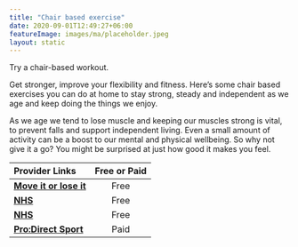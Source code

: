 ```yaml
---
title: "Chair based exercise"
date: 2020-09-01T12:49:27+06:00
featureImage: images/ma/placeholder.jpeg
layout: static
---
```


Try a chair-based workout.

Get stronger, improve your flexibility and fitness. Here’s some chair based exercises you can do at home to stay strong, steady and independent as we age and keep doing the things we enjoy.

As we age we tend to lose muscle and keeping our muscles strong is vital, to prevent falls and support independent living. Even a small amount of activity can be a boost to our mental and physical wellbeing. So why not give it a go? You might be surprised at just how good it makes you feel.

| Provider Links      | Free or Paid  |  
| :-----------          | :--------------:      |  
| [**Move it or lose it**](https://www.moveitorloseit.co.uk/chair-based-exercises/) | Free | 
| [**NHS**](https://www.nhs.uk/live-well/exercise/strength-and-flexibility-exercises/sitting-exercises/) | Free | 
| [**NHS**](https://www.nhs.uk/conditions/nhs-fitness-studio/chair-based-pilates-exercise-video/) | Free | 
| [**Pro:Direct Sport**](https://www.awin1.com/cread.php?awinmid=6667&awinaffid=1198638&ued=https%3A%2F%2Fwww.prodirectsport.com%2Frunning%2F) | Paid | 
  

<br/><br/>






